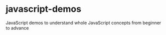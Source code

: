 # javascript-demos
JavaScript demos to understand whole JavaScript concepts from beginner to advance  

